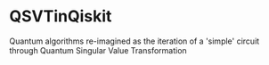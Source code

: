 # QSVTinQiskit
Quantum algorithms re-imagined as the iteration of a 'simple' circuit through Quantum Singular Value Transformation
